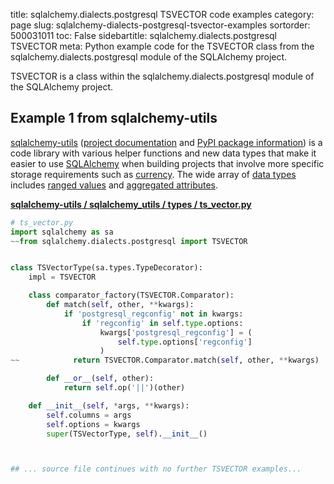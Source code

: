title: sqlalchemy.dialects.postgresql TSVECTOR code examples
category: page
slug: sqlalchemy-dialects-postgresql-tsvector-examples
sortorder: 500031011
toc: False
sidebartitle: sqlalchemy.dialects.postgresql TSVECTOR
meta: Python example code for the TSVECTOR class from the sqlalchemy.dialects.postgresql module of the SQLAlchemy project.


TSVECTOR is a class within the sqlalchemy.dialects.postgresql module of the SQLAlchemy project.


## Example 1 from sqlalchemy-utils
[sqlalchemy-utils](https://github.com/kvesteri/sqlalchemy-utils)
([project documentation](https://sqlalchemy-utils.readthedocs.io/en/latest/)
and
[PyPI package information](https://pypi.org/project/SQLAlchemy-Utils/))
is a code library with various helper functions and new data types
that make it easier to use [SQLAlchemy](/sqlalchemy.html) when building
projects that involve more specific storage requirements such as
[currency](https://sqlalchemy-utils.readthedocs.io/en/latest/data_types.html#module-sqlalchemy_utils.types.currency).
The wide array of
[data types](https://sqlalchemy-utils.readthedocs.io/en/latest/data_types.html)
includes [ranged values](https://sqlalchemy-utils.readthedocs.io/en/latest/range_data_types.html)
and [aggregated attributes](https://sqlalchemy-utils.readthedocs.io/en/latest/aggregates.html).

[**sqlalchemy-utils / sqlalchemy_utils / types / ts_vector.py**](https://github.com/kvesteri/sqlalchemy-utils/blob/master/sqlalchemy_utils/types/ts_vector.py)

```python
# ts_vector.py
import sqlalchemy as sa
~~from sqlalchemy.dialects.postgresql import TSVECTOR


class TSVectorType(sa.types.TypeDecorator):
    impl = TSVECTOR

    class comparator_factory(TSVECTOR.Comparator):
        def match(self, other, **kwargs):
            if 'postgresql_regconfig' not in kwargs:
                if 'regconfig' in self.type.options:
                    kwargs['postgresql_regconfig'] = (
                        self.type.options['regconfig']
                    )
~~            return TSVECTOR.Comparator.match(self, other, **kwargs)

        def __or__(self, other):
            return self.op('||')(other)

    def __init__(self, *args, **kwargs):
        self.columns = args
        self.options = kwargs
        super(TSVectorType, self).__init__()



## ... source file continues with no further TSVECTOR examples...

```

